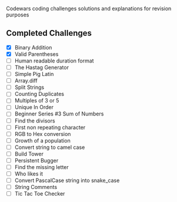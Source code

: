 Codewars coding challenges solutions and explanations for revision purposes

## Completed Challenges

- [x] Binary Addition
- [x] Valid Parentheses
- [ ] Human readable duration format
- [ ] The Hastag Generator
- [ ] Simple Pig Latin
- [ ] Array.diff
- [ ] Split Strings
- [ ] Counting Duplicates
- [ ] Multiples of 3 or 5
- [ ] Unique In Order
- [ ] Beginner Series #3 Sum of Numbers
- [ ] Find the divisors
- [ ] First non repeating character
- [ ] RGB to Hex conversion
- [ ] Growth of a population
- [ ] Convert string to camel case
- [ ] Build Tower
- [ ] Persistent Bugger
- [ ] Find the missing letter
- [ ] Who likes it
- [ ] Convert PascalCase string into snake_case
- [ ] String Comments
- [ ] Tic Tac Toe Checker
